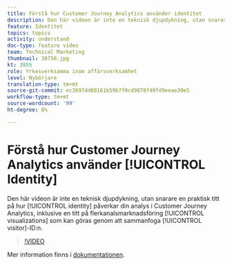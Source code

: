 ```yaml
---
title: Förstå hur Customer Journey Analytics använder identitet
description: Den här videon är inte en teknisk djupdykning, utan snarare en praktisk titt på hur identiteten påverkar din analys i Adobe Customer Journey Analytics, inklusive en titt på visualiseringar i flera kanaler som kan göras genom att sammanfoga besökar-ID:n.
feature: Identitet
topics: topics
activity: understand
doc-type: feature video
team: Technical Marketing
thumbnail: 30750.jpg
kt: 3955
role: Yrkesverksamma inom affärsverksamhet
level: Nybörjare
translation-type: tm+mt
source-git-commit: ec3697dd60161b59b7f0cd9878f40fd9eeae30e5
workflow-type: tm+mt
source-wordcount: '99'
ht-degree: 8%

---
```



# Förstå hur Customer Journey Analytics använder [!UICONTROL Identity]

Den här videon är inte en teknisk djupdykning, utan snarare en praktisk titt på hur [!UICONTROL identity] påverkar din analys i Customer Journey Analytics, inklusive en titt på flerkanalsmarknadsföring [!UICONTROL visualizations] som kan göras genom att sammanfoga [!UICONTROL visitor]-ID:n.

>[!VIDEO](https://video.tv.adobe.com/v/30750/?quality=12&enable10seconds=on&speedcontrol=on)

Mer information finns i [dokumentationen](https://docs.adobe.com/content/help/en/analytics-platform/using/cja-landing.html).
